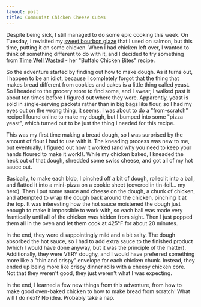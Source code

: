 ```yaml
---
layout: post
title: Communist Chicken Cheese Cubes
---
```



Despite being sick, I still managed to do some epic cooking this week. On Tuesday, I revisited my <a href="http://isharacomix.org/2011/10/16/bourbon-blogs-and-bitter-roommates">sweet bourbon glaze</a> that I used on salmon, but this time, putting it on some chicken. When I had chicken left over, I wanted to think of something different to do with it, and I decided to try something from <a href="https://vandersg.wordpress.com/2011/11/08/buffalo-chicken-bites/">Time Well Wasted</a> - her "Buffalo Chicken Bites" recipe.

So the adventure started by finding out how to make dough. As it turns out, I happen to be an idiot, because I completely forgot that the thing that makes bread different from cookies and cakes is a little thing called yeast. So I headed to the grocery store to find some, and I swear, I walked past it about ten times before I figured out where they were. Apparently, yeast is sold in single-serving packets rather than in big bags like flour, so I had my eyes out on the wrong thing, it seems. I was about to do a "from-scratch" recipe I found online to make my dough, but I bumped into some "pizza yeast", which turned out to be just the thing I needed for this recipe.

This was my first time making a bread dough, so I was surprised by the amount of flour I had to use with it. The kneading process was new to me, but eventually, I figured out how it worked (and why you need to keep your hands floured to make it work!). While my chicken baked, I kneaded the heck out of that dough, shredded some swiss cheese, and got all of my hot sauce out.

Basically, to make each blob, I pinched off a bit of dough, rolled it into a ball, and flatted it into a mini-pizza on a cookie sheet (covered in tin-foil... my hero). Then I put some sauce and cheese on the dough, a chunk of chicken, and attempted to wrap the dough back around the chicken, pinching it at the top. It was interesting how the hot sauce moistened the dough just enough to make it impossible to work with, so each ball was made very frantically until all of the chicken was hidden from sight. Then I just popped them all in the oven and let them cook at 425&deg;F for about 20 minutes.

In the end, they were disappointingly mild and a bit salty. The dough absorbed the hot sauce, so I had to add extra sauce to the finished product (which I would have done anyway, but it was the principle of the matter). Additionally, they were VERY doughy, and I would have preferred something more like a "thin and crispy" envelope for each chicken chunk. Instead, they ended up being more like crispy dinner rolls with a cheesy chicken core. Not that they weren't good, they just weren't what I was expecting.

In the end, I learned a few new things from this adventure, from how to make good oven-baked chicken to how to make bread from scratch! What will I do next? No idea. Probably take a nap.
